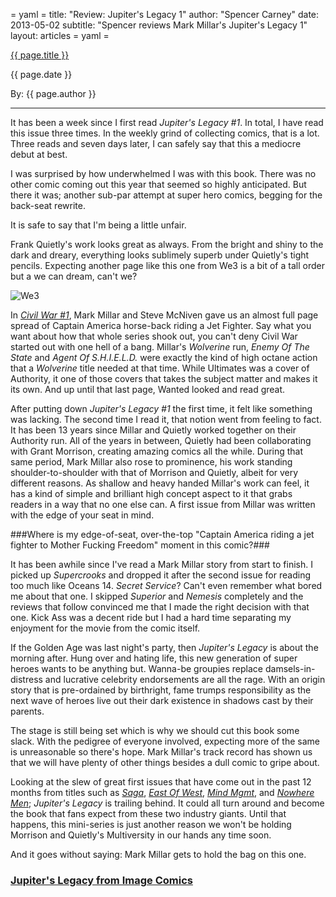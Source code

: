 = yaml =
title: "Review: Jupiter's Legacy 1"
author: "Spencer Carney"
date: 2013-05-02
subtitle: "Spencer reviews Mark Millar's Jupiter's Legacy 1"
layout: articles
= yaml =

<a href="{{ page.url }}" class='postTitleLink'><p class='postTitle'>{{ page.title }}</p></a>
<p class='postPublished'>{{ page.date }}</p>
<p class='postAuthor'>By: {{ page.author }}</p>
<hr>

It has been a week since I first read *Jupiter's Legacy #1*. In total, I have read this issue three times. In the weekly grind of collecting comics, that is a lot. Three reads and seven days later, I can safely say that this a mediocre debut at best.  
  
I was surprised by how underwhelmed I was with this book. There was no other comic coming out this year that seemed so highly anticipated. But there it was; another sub-par attempt at super hero comics, begging for the back-seat rewrite.  
  
It is safe to say that I'm being a little unfair.  
  
Frank Quietly's work looks great as always. From the bright and shiny to the dark and dreary, everything looks sublimely superb under Quietly's tight pencils. Expecting another page like this one from We3 is a bit of a tall order but a we can dream, can't we?  
  
<img class='articlesImgCenter' src="http://www.crackcomicks.com/images/We3,-p06-&-07-CMYK@150dpi.jpg" title="We3" />
  
In [*Civil War #1*](http://www.amazon.com/gp/product/078512179X/ref=as_li_ss_tl?ie=UTF8&camp=1789&creative=390957&creativeASIN=078512179X&linkCode=as2&tag=indestart-20), Mark Millar and Steve McNiven gave us an almost full page spread of Captain America horse-back riding a Jet Fighter. Say what you want about how that whole series shook out, you can't deny Civil War started out with one hell of a bang. Millar's *Wolverine* run, *Enemy Of The State* and *Agent Of S.H.I.E.L.D.* were exactly the kind of high octane action that a *Wolverine* title needed at that time. While Ultimates was a cover of Authority, it one of those covers that takes the subject matter and makes it its own. And up until that last page, Wanted looked and read great.  
  
After putting down *Jupiter's Legacy #1* the first time, it felt like something was lacking. The second time I read it, that notion went from feeling to fact. It has been 13 years since Millar and Quietly worked together on their Authority run. All of the years in between, Quietly had been collaborating with Grant Morrison, creating amazing comics all the while. During that same period, Mark Millar also rose to prominence, his work standing shoulder-to-shoulder with that of Morrison and Quietly, albeit for very different reasons. As shallow and heavy handed Millar's work can feel, it has a kind of simple and brilliant high concept aspect to it that grabs readers in a way that no one else can. A first issue from Millar was written with the edge of your seat in mind.  
  
###Where is my edge-of-seat, over-the-top "Captain America riding a jet fighter to Mother Fucking Freedom" moment in this comic?###  
  
It has been awhile since I've read a Mark Millar story from start to finish. I picked up *Supercrooks* and dropped it after the second issue for reading too much like Oceans 14. *Secret Service*? Can't even remember what bored me about that one. I skipped *Superior* and *Nemesis* completely and the reviews that follow convinced me that I made the right decision with that one. Kick Ass was a decent ride but I had a hard time separating my enjoyment for the movie from the comic itself.  
  
If the Golden Age was last night's party, then *Jupiter's Legacy* is about the morning after. Hung over and hating life, this new generation of super heroes wants to be anything but. Wanna-be groupies replace damsels-in-distress and lucrative celebrity endorsements are all the rage. With an origin story that is pre-ordained by birthright, fame trumps responsibility as the next wave of heroes live out their dark existence in shadows cast by their parents.  
  
The stage is still being set which is why we should cut this book some slack. With the pedigree of everyone involved, expecting more of the same is unreasonable so there's hope. Mark Millar's track record has shown us that we will have plenty of other things besides a dull comic to gripe about.  
  
Looking at the slew of great first issues that have come out in the past 12 months from titles such as [*Saga*](http://www.amazon.com/gp/product/1607066017/ref=as_li_ss_tl?ie=UTF8&camp=1789&creative=390957&creativeASIN=1607066017&linkCode=as2&tag=indestart-20), [*East Of West*](http://www.comixology.com/East-of-West/comics-series/9854), [*Mind Mgmt*](http://www.amazon.com/gp/product/1595827978/ref=as_li_ss_tl?ie=UTF8&camp=1789&creative=390957&creativeASIN=1595827978&linkCode=as2&tag=indestart-20), and [*Nowhere Men*](http://www.comixology.com/Nowhere-Men/comics-series/9052); *Jupiter's Legacy* is trailing behind. It could all turn around and become the book that fans expect from these two industry giants. Until that happens, this mini-series is just another reason we won't be holding Morrison and Quietly's Multiversity in our hands any time soon.  
  
And it goes without saying: Mark Millar gets to hold the bag on this one.  
  
<h3><a href="http://www.imagecomics.com/comics/5497/Jupiters-Legacy-1-br-cover-A-Quitely">Jupiter's Legacy from Image Comics</a></h3>
